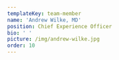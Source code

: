 ```yaml
---
templateKey: team-member
name: 'Andrew Wilke, MD'
position: Chief Experience Officer
bio: ' '
picture: /img/andrew-wilke.jpg
order: 10
---
```


